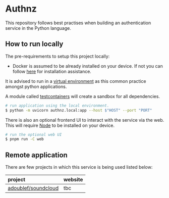 # Authnz

This repository follows best practises when building an authentication service in the Python language.

## How to run locally

The pre-requirements to setup this project locally:

- Docker is assumed to be already installed on your device. If not you can follow [here](https://docs.docker.com/engine/install/) for installation assistance.

It is advised to run in a [virtual environment](https://docs.python.org/3/library/venv.html) as this common practice amongst python applications. 

A module called [testcontainers](https://github.com/testcontainers/testcontainers-python) will create a sandbox for all dependencies.

```bash
# run application using the local environment.
$ python -m uvicorn authnz.local:app --host $"HOST" --port "PORT"
```

There is also an optional frontend UI to interact with the service via the web. This will require [Node](https://nodejs.org/en/download) to be installed on your device.

```bash
# run the optional web UI
$ pnpm run -C web
```

## Remote application

There are few projects in which this service is being used listed below:

|project|website|
|:---|:---|
|[adoublef/soundcloud](#)|tbc|
